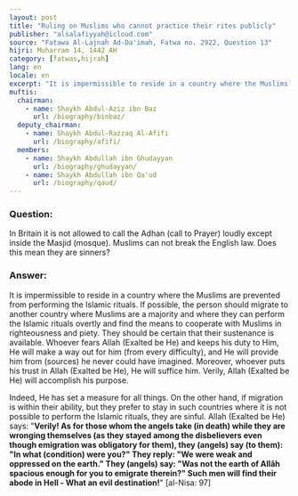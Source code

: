 ```yaml
---
layout: post
title: "Ruling on Muslims who cannot practice their rites publicly"
publisher: "alsalafiyyah@icloud.com"
source: "Fatawa Al-Lajnah Ad-Da'imah, Fatwa no. 2922, Question 13"
hijri: Muharram 14, 1442 AH
category: [fatwas,hijrah]
lang: en
locale: en
excerpt: "It is impermissible to reside in a country where the Muslims are prevented from performing the Islamic rituals. If possible, the person should migrate to another country where Muslims are a majority and where they can perform the Islamic rituals overtly and find the means to cooperate with Muslims in righteousness and piety."
muftis:
  chairman: 
    - name: Shaykh Abdul-Aziz ibn Baz
      url: /biography/binbaz/
  deputy_chairman:
    - name: Shaykh Abdul-Razzaq Al-Afifi
      url: /biography/afifi/
  members: 
    - name: Shaykh Abdullah ibn Ghudayyan
      url: /biography/ghudayyan/
    - name: Shaykh Abdullah ibn Qa'ud
      url: /biography/qaud/
---
```


### Question:

In Britain it is not allowed to call the Adhan (call to Prayer) loudly except inside the Masjid (mosque). Muslims can not break the English law. Does this mean they are sinners? 

### Answer:

It is impermissible to reside in a country where the Muslims are prevented from performing the Islamic rituals. If possible, the person should migrate to another country where Muslims are a majority and where they can perform the Islamic rituals overtly and find the means to cooperate with Muslims in righteousness and piety. They should be certain that their sustenance is available. Whoever fears Allah (Exalted be He) and keeps his duty to Him, He will make a way out for him (from every difficulty), and He will provide him from (sources) he never could have imagined. Moreover, whoever puts his trust in Allah (Exalted be He), He will suffice him. Verily, Allah (Exalted be He) will accomplish his purpose.

Indeed, He has set a measure for all things. On the other hand, if migration is within their ability, but they prefer to stay in such countries where it is not possible to perform the Islamic rituals, they are sinful. Allah (Exalted be He) says: "**Verily! As for those whom the angels take (in death) while they are wronging themselves (as they stayed among the disbelievers even though emigration was obligatory for them), they (angels) say (to them): "In what (condition) were you?" They reply: "We were weak and oppressed on the earth." They (angels) say: "Was not the earth of Allâh spacious enough for you to emigrate therein?" Such men will find their abode in Hell - What an evil destination!**" [al-Nisa: 97]
